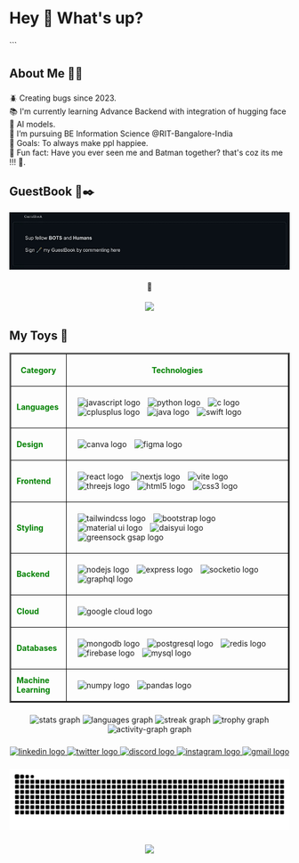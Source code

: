 <h1 align="left">Hey 👋 What's up?</h1>

###

</div> ```

<h2 align="left">About Me 👼🏼</h2>

###
  
<p align="left">
  🪲 Creating bugs since 2023.<br>
  📚 I'm currently learning Advance Backend with integration of hugging face 🤗 AI models.<br>
  🔭 I’m pursuing BE Information Science @RIT-Bangalore-India<br>
  🎯 Goals: To always make ppl happiee.<br>
  🎲 Fun fact: Have you ever seen me and Batman together? that's coz its me !!! 🦇.
</p>

###

## GuestBook  📖✒️

[![GuestBook](https://raw.githubusercontent.com/harshendram/harshendram/main/assets/sign_my_guestbook.gif)](https://gist.github.com/harshendram/7d9676faa9add2f5602cb5a722dc1510) 
  
<div align="center">
  <h4>👀</h4>  
  <img src="https://profile-counter.glitch.me/harshendram/count.svg?" />
</div>
 
<h2 align="left">My Toys 🧸</h2>


<center>
  <table align="center" border="2" style="border-collapse: collapse;">
    <tr>
      <th style="border: 1px solid black; padding: 10px;">
        <b style="color:green;">Category</b>
      </th>
      <th width="80%" style="border: 1px solid black; padding: 20px;">
        <b style="color:green;">Technologies</b>
      </th>
    </tr>
    <tr>
      <td style="border: 1px solid black; padding: 10px;">
        <b style="color:green;">Languages</b>
      </td>
      <td width="80%" style="border: 1px solid black; padding: 20px;">
        <img src="https://cdn.jsdelivr.net/gh/devicons/devicon/icons/javascript/javascript-original.svg" height="40" alt="javascript logo" style="margin-right: 10px;" />
        <img src="https://cdn.jsdelivr.net/gh/devicons/devicon/icons/python/python-original.svg" height="40" alt="python logo" style="margin-right: 10px;" />
        <img src="https://cdn.jsdelivr.net/gh/devicons/devicon/icons/c/c-original.svg" height="40" alt="c logo" style="margin-right: 10px;" />
        <img src="https://cdn.jsdelivr.net/gh/devicons/devicon/icons/cplusplus/cplusplus-original.svg" height="40" alt="cplusplus logo" style="margin-right: 10px;" />
        <img src="https://cdn.jsdelivr.net/gh/devicons/devicon/icons/java/java-original.svg" height="40" alt="java logo" style="margin-right: 10px;" />
        <img src="https://cdn.jsdelivr.net/gh/devicons/devicon/icons/swift/swift-original.svg" height="40" alt="swift logo" style="margin-right: 10px;" />
      </td>
    </tr>
    <tr>
      <td style="border: 1px solid black; padding: 10px;">
        <b style="color:green;">Design</b>
      </td>
      <td width="80%" style="border: 1px solid black; padding: 20px;">
        <img src="https://cdn.jsdelivr.net/gh/devicons/devicon/icons/canva/canva-original.svg" height="40" alt="canva logo" style="margin-right: 10px;" />
        <img src="https://cdn.jsdelivr.net/gh/devicons/devicon/icons/figma/figma-original.svg" height="40" alt="figma logo" style="margin-right: 10px;" />
      </td>
    </tr>
    <tr>
      <td style="border: 1px solid black; padding: 10px;">
        <b style="color:green;">Frontend</b>
      </td>
      <td width="80%" style="border: 1px solid black; padding: 20px;">
        <img src="https://cdn.jsdelivr.net/gh/devicons/devicon/icons/react/react-original.svg" height="40" alt="react logo" style="margin-right: 10px;" />
        <img src="https://cdn.jsdelivr.net/gh/devicons/devicon/icons/nextjs/nextjs-original.svg" height="40" alt="nextjs logo" style="margin-right: 10px;" />
        <img src="https://cdn.jsdelivr.net/gh/devicons/devicon/icons/vite/vite-original.svg" height="40" alt="vite logo" style="margin-right: 10px;" />
        <img src="https://cdn.jsdelivr.net/gh/devicons/devicon/icons/threejs/threejs-original.svg" height="40" alt="threejs logo" style="margin-right: 10px;" />
        <img src="https://cdn.jsdelivr.net/gh/devicons/devicon/icons/html5/html5-original.svg" height="40" alt="html5 logo" style="margin-right: 10px;" />
        <img src="https://cdn.jsdelivr.net/gh/devicons/devicon/icons/css3/css3-original.svg" height="40" alt="css3 logo" style="margin-right: 10px;" />
      </td>
    </tr>
    <tr>
      <td style="border: 1px solid black; padding: 10px;">
        <b style="color:green;">Styling</b>
      </td>
      <td width="80%" style="border: 1px solid black; padding: 20px;">
        <img src="https://cdn.jsdelivr.net/gh/devicons/devicon/icons/tailwindcss/tailwindcss-original-wordmark.svg" height="40" alt="tailwindcss logo" style="margin-right: 10px;" />
        <img src="https://cdn.jsdelivr.net/gh/devicons/devicon/icons/bootstrap/bootstrap-original.svg" height="40" alt="bootstrap logo" style="margin-right: 10px;" />
        <img src="https://cdn.jsdelivr.net/gh/devicons/devicon/icons/materialui/materialui-original.svg" height="40" alt="material ui logo" style="margin-right: 10px;" />
        <img src="https://cdn.simpleicons.org/daisyui" height="40" alt="daisyui logo" style="margin-right: 10px;" />
        <img src="https://skillicons.dev/icons?i=gsap" height="40" alt="greensock gsap logo" style="margin-right: 10px;" />
      </td>
    </tr>
    <tr>
      <td style="border: 1px solid black; padding: 10px;">
        <b style="color:green;">Backend</b>
      </td>
      <td width="80%" style="border: 1px solid black; padding: 20px;">
        <img src="https://cdn.jsdelivr.net/gh/devicons/devicon/icons/nodejs/nodejs-original.svg" height="40" alt="nodejs logo" style="margin-right: 10px;" />
        <img src="https://skillicons.dev/icons?i=express" height="40" alt="express logo" style="margin-right: 10px;" />
        <img src="https://cdn.jsdelivr.net/gh/devicons/devicon/icons/socketio/socketio-original.svg" height="40" alt="socketio logo" style="margin-right: 10px;" />
        <img src="https://cdn.jsdelivr.net/gh/devicons/devicon/icons/graphql/graphql-plain.svg" height="40" alt="graphql logo" style="margin-right: 10px;" />
      </td>
    </tr>
    <tr>
      <td style="border: 1px solid black; padding: 10px;">
        <b style="color:green;">Cloud</b>
      </td>
      <td width="80%" style="border: 1px solid black; padding: 20px;">
        <img src="https://cdn.jsdelivr.net/gh/devicons/devicon/icons/googlecloud/googlecloud-original.svg" height="40" alt="google cloud logo" style="margin-right: 10px;" />
      </td>
    </tr>
    <tr>
      <td style="border: 1px solid black; padding: 10px;">
        <b style="color:green;">Databases</b>
      </td>
      <td width="80%" style="border: 1px solid black; padding: 20px;">
        <img src="https://cdn.jsdelivr.net/gh/devicons/devicon/icons/mongodb/mongodb-original.svg" height="40" alt="mongodb logo" style="margin-right: 10px;" />
        <img src="https://cdn.jsdelivr.net/gh/devicons/devicon/icons/postgresql/postgresql-original.svg" height="40" alt="postgresql logo" style="margin-right: 10px;" />
        <img src="https://cdn.jsdelivr.net/gh/devicons/devicon/icons/redis/redis-original.svg" height="40" alt="redis logo" style="margin-right: 10px;" />
        <img src="https://cdn.jsdelivr.net/gh/devicons/devicon/icons/firebase/firebase-plain.svg" height="40" alt="firebase logo" style="margin-right: 10px;" />
        <img src="https://cdn.jsdelivr.net/gh/devicons/devicon/icons/mysql/mysql-original.svg" height="40" alt="mysql logo" style="margin-right: 10px;" />
      </td>
    </tr>
    <tr>
      <td style="border: 1px solid black; padding: 10px;">
        <b style="color:green;">Machine Learning</b>
      </td>
      <td width="80%" style="border: 1px solid black; padding: 20px;">
        <img src="https://cdn.jsdelivr.net/gh/devicons/devicon/icons/numpy/numpy-original.svg" height="40" alt="numpy logo" style="margin-right: 10px;" />
        <img src="https://cdn.jsdelivr.net/gh/devicons/devicon/icons/pandas/pandas-original.svg" height="40" alt="pandas logo" style="margin-right: 10px;" />
      </td>
    </tr>
  </table>
</center>



###

<div align="center">
  
  <img src="https://github-readme-stats.vercel.app/api?username=harshendram&hide_title=false&hide_rank=false&show_icons=true&include_all_commits=true&count_private=true&disable_animations=false&theme=gotham&locale=en&hide_border=false&order=1" height="150" alt="stats graph"  />
  
  <img src="https://github-readme-stats.vercel.app/api/top-langs?username=harshendram&locale=en&hide_title=false&layout=compact&card_width=320&langs_count=5&theme=gotham&hide_border=false&order=2" height="150" alt="languages graph"  />
  
  <img src="https://streak-stats.demolab.com?user=harshendram&locale=en&mode=daily&theme=gotham&hide_border=false&border_radius=5&order=3" height="147" alt="streak graph"  />
  
  <img src="https://github-profile-trophy.vercel.app?username=harshendram&theme=matrix&column=-1&row=1&margin-w=8&margin-h=8&no-bg=false&no-frame=false&order=4" height="150" alt="trophy graph"  />
  
  <img src="https://github-readme-activity-graph.vercel.app/graph?username=harshendram&radius=16&theme=gotham&area=true&order=5" height="300" alt="activity-graph graph"  />
</div>

###

<div align="center">
  <a href="https://www.linkedin.com/in/harshendra-m-2b8bb5299/" target="_blank">
    <img src="https://raw.githubusercontent.com/maurodesouza/profile-readme-generator/master/src/assets/icons/social/linkedin/default.svg" width="52" height="40" alt="linkedin logo"  />
  </a>
  <a href="https://twitter.com" target="_blank">
    <img src="https://raw.githubusercontent.com/maurodesouza/profile-readme-generator/master/src/assets/icons/social/twitter/default.svg" width="52" height="40" alt="twitter logo"  />
  </a>
  <a href="https://discord.gg/qUAjY8jQ" target="_blank">
    <img src="https://raw.githubusercontent.com/maurodesouza/profile-readme-generator/master/src/assets/icons/social/discord/default.svg" width="52" height="40" alt="discord logo"  />
  </a>
  <a href="https://www.instagram.com/harsh._.hehehe?igsh=M2ZydGttOXpjY3o=" target="_blank">
    <img src="https://raw.githubusercontent.com/maurodesouza/profile-readme-generator/master/src/assets/icons/social/instagram/default.svg" width="52" height="40" alt="instagram logo"  />
  </a>
  <a href="https://mail.google.com/mail/?view=cm&fs=1&to=harshendra16@gmail.com" target="_blank">
    <img src="https://raw.githubusercontent.com/maurodesouza/profile-readme-generator/master/src/assets/icons/social/gmail/default.svg" width="52" height="40" alt="gmail logo"  />
  </a>
</div>

###

<img src="https://raw.githubusercontent.com/harshendram/harshendram/output/snake.svg" alt="Snake animation" />

###

<div align="center">
  <img height="200" src="https://tenor.com/bAp6N.gif"  />
</div>
